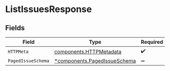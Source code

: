 # ListIssuesResponse


## Fields

| Field                                                                       | Type                                                                        | Required                                                                    | Description                                                                 |
| --------------------------------------------------------------------------- | --------------------------------------------------------------------------- | --------------------------------------------------------------------------- | --------------------------------------------------------------------------- |
| `HTTPMeta`                                                                  | [components.HTTPMetadata](../../models/components/httpmetadata.md)          | :heavy_check_mark:                                                          | N/A                                                                         |
| `PagedIssueSchema`                                                          | [*components.PagedIssueSchema](../../models/components/pagedissueschema.md) | :heavy_minus_sign:                                                          | OK                                                                          |